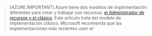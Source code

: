 > [AZURE.IMPORTANT] Azure tiene dos modelos de implementación diferentes para crear y trabajar con recursos:  [el Administrador de recursos y el clásico](../articles/resource-manager-deployment-model.md).  Este artículo trata del modelo de implementación clásico. Microsoft recomienda que las implementaciones más recientes usen el

<!--------HONumber=AcomDC_0218_2016-->